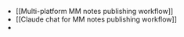 - [[Multi-platform MM notes publishing workflow]]
- [[Claude chat for MM notes publishing workflow]]
-